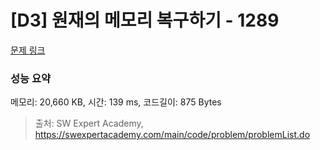 # [D3] 원재의 메모리 복구하기 - 1289 

[문제 링크](https://swexpertacademy.com/main/code/problem/problemDetail.do?contestProbId=AV19AcoKI9sCFAZN) 

### 성능 요약

메모리: 20,660 KB, 시간: 139 ms, 코드길이: 875 Bytes



> 출처: SW Expert Academy, https://swexpertacademy.com/main/code/problem/problemList.do